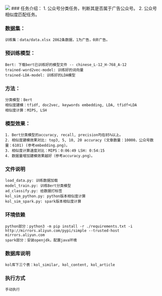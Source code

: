 <img src='data/kol-intergace.PNG'>
### 任务介绍：
    1. 公众号分类任务，判断其是否属于广告公众号。
    2. 公众号相似度匹配任务。

### 数据集：
    训练集：data/data.xlsx 2862条数据，1为广告，0非广告。

### 预训练模型：
    Bert: 下载bert已训练好的模型文件 -- chinese_L-12_H-768_A-12
    trained-word2vec-model: 训练好的词向量
    trained-LDA-model: 训练好的LDA模型

### 方法：
    分类模型：Bert
    相似度建模：tfidf, doc2vec, keywords embedding, LDA, tfidf+LDA
    相似度计算：MIPS, LSH
    
### 模型效果：
    1. Bert分类模型的accuracy, recall, precision均在85%以上。
    2. 相似度建模效果对比: top3, 5, 10, 20 accuracy (文章数量：10000，公众号数量：6101) (参考embedding.png)。
    3. 相似度计算速度对比：MIPS：0:06:49 LSH: 0:54:15
    4. 数据量增加建模效果越好（参考accuracy.png）。
    

### 文件说明
    load_data.py: 训练数据加载
    model_train.py: 训练Bert分类模型
    ad_classify.py: 给数据打标签
    kol_sim_python.py: python版本相似度计算
    kol_sim_spark.py: spark版本相似度计算
    

### 环境依赖
    python部分：python3 -m pip install -r ./requirements.txt -i http://mirrors.aliyun.com/pypi/simple --trusted-host mirrors.aliyun.com
    spark部分：安装openjdk，配置java环境

### 数据库说明
    kol库下三个表：kol_similar, kol_content, kol_article

### 执行方式
    手动执行
